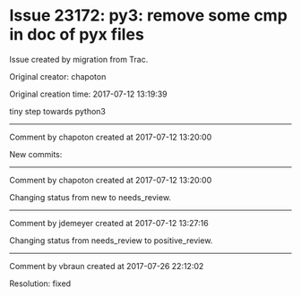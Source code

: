 # Issue 23172: py3: remove some cmp in doc of pyx files

Issue created by migration from Trac.

Original creator: chapoton

Original creation time: 2017-07-12 13:19:39

tiny step towards python3


---

Comment by chapoton created at 2017-07-12 13:20:00

New commits:


---

Comment by chapoton created at 2017-07-12 13:20:00

Changing status from new to needs_review.


---

Comment by jdemeyer created at 2017-07-12 13:27:16

Changing status from needs_review to positive_review.


---

Comment by vbraun created at 2017-07-26 22:12:02

Resolution: fixed
